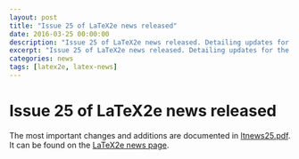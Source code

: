 ```yaml
---
layout: post
title: "Issue 25 of LaTeX2e news released"
date: 2016-03-25 00:00:00
description: "Issue 25 of LaTeX2e news released. Detailing updates for the new LuaTeX, changes to amsmath maintenance policy and other improvements."
excerpt: "Issue 25 of LaTeX2e news released. Detailing updates for the new LuaTeX, changes to amsmath maintenance policy and other improvements."
categories: news
tags: [latex2e, latex-news]
---
```


# Issue 25 of LaTeX2e news released

The most important changes and additions are documented in [ltnews25.pdf]({{site.baseurl}}/news/latex2e-news/ltnews25.pdf). It can be found on the [LaTeX2e news page]({{site.baseurl}}/news/latex2e-news/).
